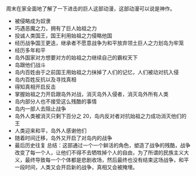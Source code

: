 周末在家全面地了解了一下进击的巨人这部动漫，这部动漫可以说是神作。
- 被侵略成为奴隶
- 巧遇恶魔之力，拥有了巨人始祖之力
- 投诚人类国王，国王利用始祖之力侵略他国
- 经历战争国王更迭，继承者不愿意战争为和平放弃领土巨人之力划岛为牢笼
- 经历多年和平
- 岛外国家对方想要对方的始祖之力继续自己的霸权天下
- 岛跟他们战斗
- 岛内百姓由于之前国王用始祖之力抹掉了人们的记忆，人们被动对抗入侵
- 岛内百姓反抗以及寻找真相
- 得知真相开启反击
- 掌握始祖之力开启跟岛外对战，消灭岛外入侵者，消灭岛外所有人类
- 岛内部分人也不接受这么残酷的事情
- 岛内一部人去阻止战争
- 岛外人类被消灭只剩下百分之 20，岛内反对者对抗始祖之力成功消灭他们的王
- 人类迎来和平，岛外人感谢他们
- 随着时间迁移，岛外又开启了对岛内的战争
- 最后历史往复
总结：这部通过一个一个鲜活的角色，塑造了战争的残酷，战争改变了每一个人，让他们不得不去牺牲掉个人的自由，为了所谓的民族主义大义，最终导致每一个个体都是悲剧收场，然后最终也没有结束这场战争，和平一段时间，人类又会开启新的战争，真相又会被掩埋。